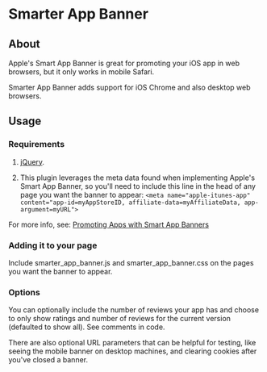 # Smarter App Banner

## About

Apple's Smart App Banner is great for promoting your iOS app in web browsers, but it only works in mobile Safari.

Smarter App Banner adds support for iOS Chrome and also desktop web browsers.


## Usage

### Requirements
1. [jQuery](http://www.jquery.com).

2. This plugin leverages the meta data found when implementing Apple's Smart App Banner, so you'll need to include this line in the head of any page you want the banner to appear:
`<meta name="apple-itunes-app" content="app-id=myAppStoreID, affiliate-data=myAffiliateData, app-argument=myURL">`

For more info, see: [Promoting Apps with Smart App Banners](https://developer.apple.com/library/ios/documentation/AppleApplications/Reference/SafariWebContent/PromotingAppswithAppBanners/PromotingAppswithAppBanners.html)

### Adding it to your page
Include smarter_app_banner.js and smarter_app_banner.css on the pages you want the banner to appear.

### Options
You can optionally include the number of reviews your app has and choose to only show ratings and number of reviews for the current version (defaulted to show all). See comments in code.

There are also optional URL parameters that can be helpful for testing, like seeing the mobile banner on desktop machines, and clearing cookies after you've closed a banner.
